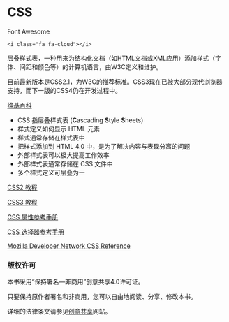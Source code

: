 # CSS

Font Awesome

```markup
<i class="fa fa-cloud"></i>
```

层叠样式表，一种用来为结构化文档（如HTML文档或XML应用）添加样式（字体、间距和颜色等）的计算机语言，由W3C定义和维护。

目前最新版本是CSS2.1，为W3C的推荐标准。CSS3现在已被大部分现代浏览器支持，而下一版的CSS4仍在开发过程中。

[维基百科](http://zh.wikipedia.org/wiki/%E5%B1%82%E5%8F%A0%E6%A0%B7%E5%BC%8F%E8%A1%A8)<sup><i class="fa fa-external-link fa-fw"></i></sup>

* CSS 指层叠样式表 (**C**ascading **S**tyle **S**heets)
* 样式定义如何显示 HTML 元素
* 样式通常存储在样式表中
* 把样式添加到 HTML 4.0 中，是为了解决内容与表现分离的问题
* 外部样式表可以极大提高工作效率
* 外部样式表通常存储在 CSS 文件中
* 多个样式定义可层叠为一

[CSS2 教程](http://www.w3school.com.cn/css/index.asp)<sup><i class="fa fa-external-link fa-fw"></i></sup>

[CSS3 教程](http://www.w3school.com.cn/css3/index.asp)<sup><i class="fa fa-external-link fa-fw"></i></sup>

[CSS 属性参考手册](http://www.w3school.com.cn/cssref/index.asp)<sup><i class="fa fa-external-link fa-fw"></i></sup>

[CSS 选择器参考手册](http://www.w3school.com.cn/cssref/css_selectors.asp)<sup><i class="fa fa-external-link fa-fw"></i></sup>


[Mozilla Developer Network CSS Reference](https://developer.mozilla.org/en-US/docs/Web/CSS/Reference)<sup><i class="fa fa-external-link fa-fw"></i></sup>


### 版权许可

本书采用“保持署名—非商用”创意共享4.0许可证。

只要保持原作者署名和非商用，您可以自由地阅读、分享、修改本书。

详细的法律条文请参见[创意共享](http://creativecommons.org/licenses/by-nc/4.0/)网站。
